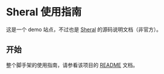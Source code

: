 # Sheral 使用指南
这是一个 demo 站点，不过也是 [Sheral](https://github.com/imweb/sheral) 的源码说明文档（非官方）。

## 开始
整个脚手架的使用指南，请参看该项目的 [README](https://github.com/czcg/template) 文档。

